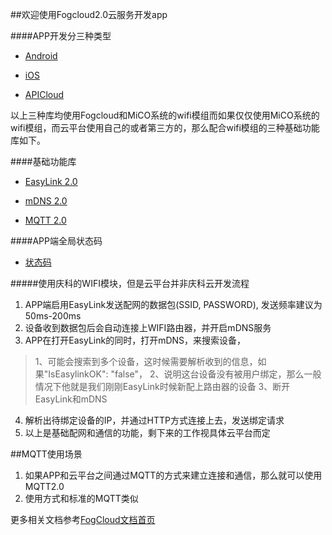 ##欢迎使用Fogcloud2.0云服务开发app

####APP开发分三种类型
* [Android](https://github.com/MXCHIP/Fog2.0/wiki/(Android)-Fog2.0(%E4%BA%91)-&-MiCO(%E6%A8%A1%E5%9D%97)-%E5%BC%80%E5%8F%91%E6%8C%87%E5%8D%97)

* [iOS](https://github.com/MXCHIP/Fog2.0/wiki/(iOS)-Fog2.0(%E4%BA%91)-&-MiCO(%E6%A8%A1%E5%9D%97)-%E5%BC%80%E5%8F%91%E6%8C%87%E5%8D%97)

* [APICloud](https://github.com/MXCHIP/Fog2.0/wiki/(APICloud)-Fog2.0(%E4%BA%91)-&-MiCO(%E6%A8%A1%E5%9D%97)-%E5%BC%80%E5%8F%91%E6%8C%87%E5%8D%97)

以上三种库均使用Fogcloud和MiCO系统的wifi模组而如果仅仅使用MiCO系统的wifi模组，而云平台使用自己的或者第三方的，那么配合wifi模组的三种基础功能库如下。

####基础功能库

* [EasyLink 2.0](https://github.com/MXCHIP/Fog2.0/wiki/(Android)--EasyLink2.0%E5%BC%80%E5%8F%91%E6%8C%87%E5%8D%97)

* [mDNS 2.0](https://github.com/MXCHIP/Fog2.0/wiki/(Android)-mDNS2.0-%E5%BC%80%E5%8F%91%E6%8C%87%E5%8D%97)

* [MQTT 2.0](https://github.com/MXCHIP/Fog2.0/wiki/(Android)-MQTT2.0-%E5%BC%80%E5%8F%91%E6%8C%87%E5%8D%97)

####APP端全局状态码

* [状态码](https://github.com/MXCHIP/Fog2.0/wiki/(Android)-%E7%8A%B6%E6%80%81%E7%A0%81)

#####使用庆科的WIFI模块，但是云平台并非庆科云开发流程

1. APP端启用EasyLink发送配网的数据包(SSID, PASSWORD), 发送频率建议为50ms-200ms
2. 设备收到数据包后会自动连接上WIFI路由器，并开启mDNS服务
3. APP在打开EasyLink的同时，打开mDNS，来搜索设备，
>1、可能会搜索到多个设备，这时候需要解析收到的信息，如果"IsEasylinkOK": "false"，
>2、说明这台设备没有被用户绑定，那么一般情况下他就是我们刚刚EasyLink时候新配上路由器的设备
>3、断开EasyLink和mDNS
4. 解析出待绑定设备的IP，并通过HTTP方式连接上去，发送绑定请求
5. 以上是基础配网和通信的功能，剩下来的工作视具体云平台而定

##MQTT使用场景
1. 如果APP和云平台之间通过MQTT的方式来建立连接和通信，那么就可以使用MQTT2.0
2. 使用方式和标准的MQTT类似

更多相关文档参考[FogCloud文档首页](http://doc.fogcloud.io)